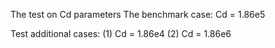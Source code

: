 The test on Cd parameters
The benchmark case: Cd = 1.86e5

Test additional cases:
(1) Cd = 1.86e4
(2) Cd = 1.86e6